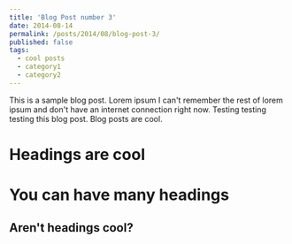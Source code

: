```yaml
---
title: 'Blog Post number 3'
date: 2014-08-14
permalink: /posts/2014/08/blog-post-3/
published: false
tags:
  - cool posts
  - category1
  - category2
---
```

This is a sample blog post. Lorem ipsum I can't remember the rest of lorem ipsum and don't have an internet connection right now. Testing testing testing this blog post. Blog posts are cool.

Headings are cool
=================

You can have many headings
==========================

Aren't headings cool?
---------------------
